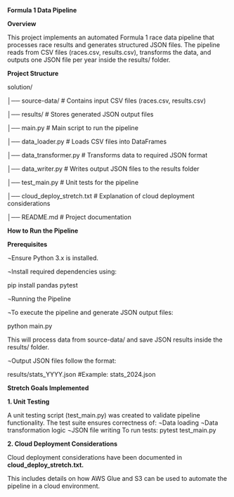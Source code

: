 
**Formula 1 Data Pipeline**

**Overview**

This project implements an automated Formula 1 race data pipeline that processes race results and generates structured JSON files. The pipeline reads from CSV files (races.csv, results.csv), transforms the data, and outputs one JSON file per year inside the results/ folder.

**Project Structure**


solution/

│── source-data/        # Contains input CSV files (races.csv, results.csv)

│── results/            # Stores generated JSON output files

│── main.py             # Main script to run the pipeline

│── data_loader.py      # Loads CSV files into DataFrames

│── data_transformer.py # Transforms data to required JSON format

│── data_writer.py      # Writes output JSON files to the results folder

│── test_main.py        # Unit tests for the pipeline

│── cloud_deploy_stretch.txt # Explanation of cloud deployment considerations

│── README.md           # Project documentation

**How to Run the Pipeline**

**Prerequisites**

¬Ensure Python 3.x is installed.

¬Install required dependencies using:

  pip install pandas pytest
  
¬Running the Pipeline

¬To execute the pipeline and generate JSON output files:

  python main.py
  
This will process data from source-data/ and save JSON results inside the results/ folder.

¬Output JSON files follow the format:

  results/stats_YYYY.json  #Example: stats_2024.json
  

**Stretch Goals Implemented**

**1. Unit Testing**

A unit testing script (test_main.py) was created to validate pipeline functionality.
The test suite ensures correctness of:
¬Data loading
¬Data transformation logic
¬JSON file writing
To run tests:
  pytest test_main.py
  
**2. Cloud Deployment Considerations**

Cloud deployment considerations have been documented in **cloud_deploy_stretch.txt.**

This includes details on how AWS Glue and S3 can be used to automate the pipeline in a cloud environment.
